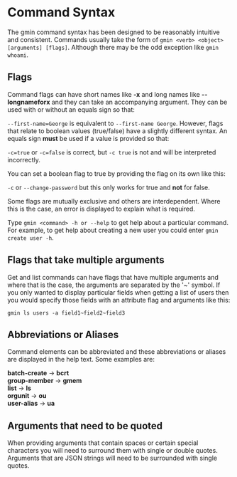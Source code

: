# Command Syntax
The gmin command syntax has been designed to be reasonably intuitive and consistent. Commands usually take the form of `gmin <verb> <object> [arguments] [flags]`. Although there may be the odd exception like `gmin whoami`.

## Flags
Command flags can have short names like **-x** and long names like **--longnameforx** and they can take an accompanying argument. They can be used with or without an equals sign so that:

`--first-name=George` is equivalent to `--first-name George`. However, flags that relate to boolean values (true/false) have a slightly different syntax. An equals sign **must** be used if a value is provided so that:

`-c=true` or `-c=false` is correct, but `-c true` is not and will be interpreted incorrectly.

You can set a boolean flag to true by providing the flag on its own like this:

`-c` or `--change-password` but this only works for true and **not** for false.

Some flags are mutually exclusive and others are interdependent. Where this is the case, an error is displayed to explain what is required.

Type `gmin <command> -h or --help` to get help about a particular command. For example, to get help about creating a new user you could enter `gmin create user -h`.

## Flags that take multiple arguments
Get and list commands can have flags that have multiple arguments and where that is the case, the arguments are separated by the '~' symbol. If you only wanted to display particular fields when getting a list of users then you would specify those fields with an attribute flag and arguments like this:

`gmin ls users -a field1~field2~field3`

## Abbreviations or Aliases
Command elements can be abbreviated and these abbreviations or aliases are displayed in the help text. Some examples are:

**batch-create** -> **bcrt**<br />
**group-member** -> **gmem**<br />
**list** -> **ls**<br />
**orgunit** -> **ou**<br />
**user-alias** -> **ua**<br />

## Arguments that need to be quoted
When providing arguments that contain spaces or certain special characters you will need to surround them with single or double quotes. Arguments that are JSON strings will need to be surrounded with single quotes.
